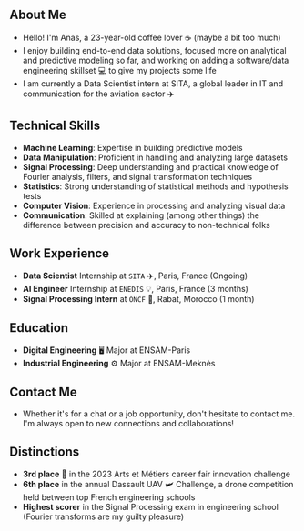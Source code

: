 ## About Me
* Hello! I'm Anas, a 23-year-old coffee lover ☕ (maybe a bit too much)
* I enjoy building end-to-end data solutions, focused more on analytical and predictive modeling so far, and working on adding a software/data engineering skillset 💻 to give my projects some life
* I am currently a Data Scientist intern at SITA, a global leader in IT and communication for the aviation sector ✈️

## Technical Skills
* **Machine Learning**: Expertise in building predictive models
* **Data Manipulation**: Proficient in handling and analyzing large datasets
* **Signal Processing**: Deep understanding and practical knowledge of Fourier analysis, filters, and signal transformation techniques
* **Statistics**: Strong understanding of statistical methods and hypothesis tests
* **Computer Vision**: Experience in processing and analyzing visual data
* **Communication**: Skilled at explaining (among other things) the difference between precision and accuracy to non-technical folks

## Work Experience
- **Data Scientist** Internship at `SITA` ✈️, Paris, France (Ongoing)
- **AI Engineer** Internship at `ENEDIS` 💡, Paris, France (3 months)
- **Signal Processing Intern** at `ONCF` 🚂, Rabat, Morocco (1 month)
  
## Education
* **Digital Engineering** 🖥️ Major at ENSAM-Paris
* **Industrial Engineering** ⚙️ Major at ENSAM-Meknès
  
## Contact Me
* Whether it's for a chat or a job opportunity, don't hesitate to contact me. I'm always open to new connections and collaborations!

## Distinctions
* **3rd place** 🥉 in the 2023 Arts et Métiers career fair innovation challenge
* **6th place** in the annual Dassault UAV 🛩️ Challenge, a drone competition held between top French engineering schools
* **Highest scorer** in the Signal Processing exam in engineering school (Fourier transforms are my guilty pleasure)

